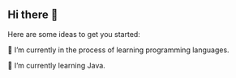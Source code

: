 ## Hi there 👋

Here are some ideas to get you started:

🔭 I’m currently in the process of learning programming languages.


🌱 I’m currently learning Java.
